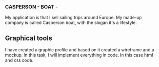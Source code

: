 ### CASPERSON - BOAT -
My application is that I sell sailing trips around Europe. My made-up company is called Casperson boat, with the slogan it's a lifestyle.
## Graphical tools
I have created a graphic profile and based on it created a wireframe and a mockup. 
In this task, I will implement everything in code. In this case html and css code.


